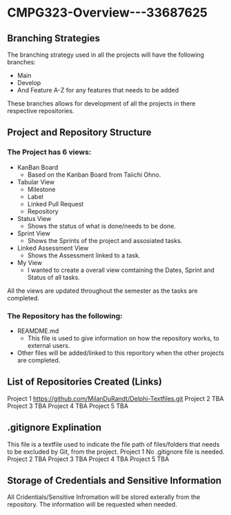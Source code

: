 # CMPG323-Overview---33687625

## Branching Strategies
The branching strategy used in all the projects will have the following branches:
+ Main
+ Develop
+ And Feature A-Z for any features that needs to be added

These branches allows for development of all the projects in there respective repositories.

## Project and Repository Structure
### The Project has 6 views:
  + KanBan Board
    - Based on the Kanban Board from Taiichi Ohno.
  + Tabular View
    - Milestone
    - Label
    - Linked Pull Request
    - Repository
  + Status View
    - Shows the status of what is done/needs to be done.
  + Sprint View
    - Shows the Sprints of the project and assosiated tasks.
  + Linked Assessment View
    - Shows the Assessment linked to a task.
  + My View
    - I wanted to create a overall view comtaining the Dates, Sprint and Status of all tasks.
    
   All the views are updated throughout the semester as the tasks are completed.
  
### The Repository has the following:
  + REAMDME.md
    - This file is used to give information on how the repository works, to external users.
  + Other files will be added/linked to this reporitory when the other projects are completed.

## List of Repositories Created (Links)
Project 1 https://github.com/MilanDuRandt/Delphi-Textfiles.git
Project 2 TBA
Project 3 TBA
Project 4 TBA
Project 5 TBA

## .gitignore Explination
This file is a textfile used to indicate the file path of files/folders that needs to be excluded by Git, from the project.
Project 1 No .gitignore file is needed.
Project 2 TBA
Project 3 TBA
Project 4 TBA
Project 5 TBA

## Storage of Credentials and Sensitive Information
All Cridentials/Sensitive Infromation will be stored exterally from the repository. The information will be requested when needed. 
